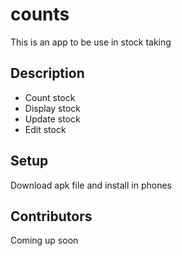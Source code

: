 # counts
This is an app to be use in stock taking

## Description
- Count stock
- Display stock
- Update stock
- Edit stock

## Setup
Download apk file and install in phones

## Contributors
Coming up soon
